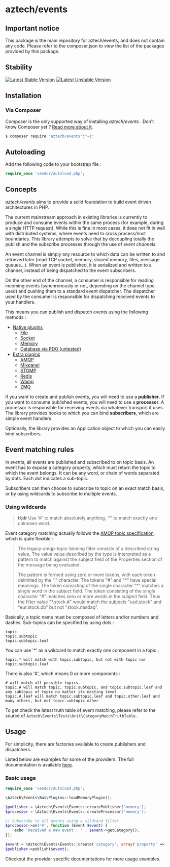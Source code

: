 # aztech/events

## Important notice

This package is the main repository for aztech/events, and does not contain any code. Please refer
to the composer.json to view the list of the packages provided by this package.

## Stability

[![Latest Stable Version](https://poser.pugx.org/aztech/events/v/stable.png)](https://packagist.org/packages/aztech/events)
[![Latest Unstable Version](https://poser.pugx.org/aztech/events/v/unstable.png)](https://packagist.org/packages/aztech/events)

## Installation

### Via Composer

Composer is the only supported way of installing *aztech/events* . Don't know Composer yet ? [Read more about it](https://getcomposer.org/doc/00-intro.md).


```bash
$ composer require "aztech/events":"~1"
```

## Autoloading

Add the following code to your bootstrap file :

```php
require_once 'vendor/autoload.php';
```

## Concepts

*aztech/events* aims to provide a solid foundation to build event driven architectures in PHP. 

The current mainstream approach in existing libraries is currently to produce and consume events within the same process (for example, during a single HTTP request). While this is fine in most cases,
it does not fit in well with distributed systems, where events need to cross process/host boundaries. This library attempts to solve that by decoupling totally the publish and the subscribe processes through the use of *event channels*. 

An event channel is simply any resource to which data can be written to and retrieved later (read TCP socket, memory, shared memory, files, message queues...). When an event is published, it is serialized and written to a channel, instead of being dispatched to the event subscribers. 

On the other end of the channel, a consumer is responsible for reading incoming events (synchronously or not, depending on the channel type used) and pushing them to a standard event dispatcher. The dispatcher used by the consumer is responsible for dispatching received events to your handlers.

This means you can publish and dispatch events using the following methods :

  * [Native plugins](https://github.com/aztech-dev/event-bus-core-plugins)
      * [File](https://github.com/aztech-dev/event-bus-core-plugins/blob/master/doc/File.md)
      * [Socket](https://github.com/aztech-dev/event-bus-core-plugins/blob/master/doc/Socket.md)
      * [Memory](https://github.com/aztech-dev/event-bus-core-plugins/blob/master/doc/Memory.md)
      * [Database via PDO (untested)](https://github.com/aztech-dev/event-bus-core-plugins/blob/master/doc/PDO.md)
  * [Extra plugins](https://github.com/aztech-dev/event-bus-extra-plugins)
      * [AMQP](https://github.com/aztech-dev/event-bus-extra-amqp)
      * [Mixpanel](https://github.com/aztech-dev/event-bus-extra-mixpanel)
      * [STOMP](https://github.com/aztech-dev/event-bus-extra-stomp)
      * [Redis](https://github.com/aztech-dev/event-bus-extra-redis)
      * [Wamp](https://github.com/aztech-dev/event-bus-extra-wamp)
      * [ZMQ](https://github.com/aztech-dev/event-bus-extra-zmq)

If you want to create and publish events, you will need to use a **publisher**.
If you want to consume published events, you will need to use a **processor**. 
A processor is responsible for receiving events via whatever transport it uses. The library provides hooks to which you can bind **subscribers**, which are simple event handlers.

Optionally, the library provides an Application object to which you can easily bind subscribers.


## Event matching rules

In *events*, all events are published and subscribed to on topic basis. An event has to expose a category
property, which must return the topic to which the event belongs. It can be any word, or chain of words separated by dots. Each dot indicates a sub-topic.

Subscribers can then choose to subscribe to topic on an exact match basis, or by using wildcards to subscribe to multiple events.

### Using wildcards

> **tl;dr** Use '#' to match absolutely anything, '*' to match exactly one unknown word.

Event category matching actually follows the [AMQP topic specification](https://svn.apache.org/repos/asf/qpid/trunk/qpid/specs/apache-filters.xml#section-legacy-amqp), which is quite flexible :

> The legacy-amqp-topic-binding filter consists of a described string value. The value value described by the type is interpreted as a pattern to match against the subject field of the Properties section of the message being evaluated.
>
> The pattern is formed using zero or more tokens, with each token delimited by the "." character. The tokens "#" and "\*" have special meanings.
> The token consisting of the single character "\*" matches a single word in the subject field.
> The token consisting of the single character "#" matches zero or more words in the subject field.
> Thus the filter value "*.stock.#" would match the subjects "usd.stock" and "eur.stock.db" but not "stock.nasdaq".

Basically, a topic name must be composed of letters and/or numbers and dashes. Sub-topics can be 
specified by using dots :

```
topic
topic.subtopic
topic.subtopic.leaf
```
You can use '*' as a wildcard to match exactly one component in a topic :

```
topic.* will match with topic.subtopic, but not with topic nor topic.subtopic.leaf
```

There is also '#', which means 0 or more components :
```
# will match all possible topics. 
topic.# will match topic, topic.subtopic, and topic.subtopic.leaf and any subtopic of topic no matter its nesting level
topic.#.leaf will match topic.subtopic.leaf and topic.other.leaf and many others, but not topic.subtopic.other
```

To get check the latest truth table of event matching, please refer to the source of `Aztech\Events\Tests\Unit\CategoryMatchTruthTable`.

## Usage

For simplicity, there are factories available to create publishers and dispatchers.

Listed below are examples for some of the providers. The full documentation is available [here](https://github.com/aztech-dev/events/tree/master/doc/plugins.md).

### Basic usage

```php
require_once 'vendor/autoload.php';

\Aztech\Events\Bus\Plugins::loadMemoryPlugin();

$publisher = \Aztech\Events\Events::createPublisher('memory');
$processor = \Aztech\Events\Events::createProcessor('memory');

// Subscribe to all events using a wildcard filter
$processor->on('#', function (Event $event) {
    echo 'Received a new event : ' . $event->getCategory();
});

$event = \Aztech\Events\Events::create('category', array('property' => 'value'));
$publisher->publish($event);
```

Checkout the provider specific documentations for more usage examples.
